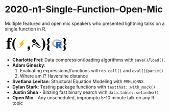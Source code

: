 # 2020-n1-Single-Function-Open-Mic
Multiple featured and open mic speakers who presented lightning talks on a single function in R.

<img src="https://github.com/Chicago-R-User-Group/2020-n1-Single-Function-Open-Mic/blob/master/intro-slides/images/function_mic.png" width="200px" />

- **Charlotte Frei**: Data compression/loading algorithms with `save()`/`load()`.
- **Adam Ginesky**: 
    1. Evaluating expressions/functions with `do.call()` and `eval()`/`parse()` 
    2. Where am I? Haversine distance
- **Svetlana Levitan**: Structural Equation Modeling with `PMML`/`ONNX`
- **Dylan Stark**: Testing package functions with `testthat::with_mock()`
- **Justin Shea** - Blazing fast binary search with `data.table::setindex()`
- **Open Mic** - Any unscheduled, impromptu 5-10 minute talk on any R topic
